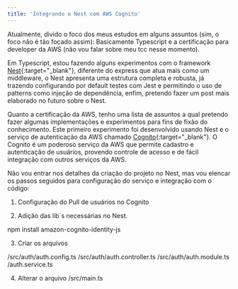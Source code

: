```yaml
---
title: 'Integrando o Nest com AWS Cognito'
---
```


Atualmente, divido o foco dos meus estudos em alguns assuntos (sim, o foco não é tão focado assim): Basicamente Typescript e a certificação para developer da AWS (não vou falar sobre meu tcc nesse momento).

Em Typescript, estou fazendo alguns experimentos com o framework [Nest](https://github.com/nestjs/nest){:target="_blank"}, diferente do express que atua mais como um middleware, o Nest apresenta uma estrutura completa e robusta, já trazendo configurando por default testes com Jest e permitindo o uso de patterns como injeção de dependência, enfim, pretendo fazer um post mais elaborado no futuro sobre o Nest. 

Quanto a certificação da AWS, tenho uma lista de assuntos a qual pretendo fazer algumas implementações e experimentos para fins de fixão do conhecimento. Este primeiro experimento foi desenvolvido usando Nest e o serviço de autenticação da AWS chamado [Cognito](https://aws.amazon.com/pt/cognito/){:target="_blank"}. O Cognito é um poderoso serviço da AWS que permite cadastro e autenticação de usuários, provendo controle de acesso e de fácil integração com outros serviços da AWS.

Não vou entrar nos detalhes da criação do projeto no Nest, mas vou elencar os passos seguidos para configuração do serviço e integração com o código:

1) Configuração do Pull de usuários no Cognito

2) Adição das lib´s necessárias no Nest.

npm install  amazon-cognito-identity-js

3) Criar os arquivos

/src/auth/auth.config.ts
/src/auth/auth.controller.ts
/src/auth/auth.module.ts
/auth.service.ts

4) Alterar o arquivo /src/main.ts